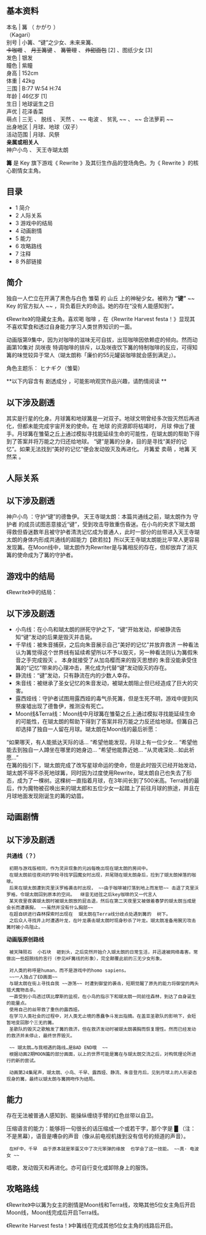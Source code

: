 **基本资料**  
---  
本名  |  篝  （  かがり  ）    
（Kagari）  
别号  |  小篝、“键”之少女、未来来篝、   
~~卡咖喱~~ 、 ~~月王篝键~~ 、 ~~篝管理~~ 、 ~~炸甜面包~~ [2]  、图纸少女  [3]  
发色  |  银发   
瞳色  |  紫瞳   
身高  |  152cm   
体重  |  42kg   
三围  |  B:77 W:54 H:74   
年龄  |  46亿岁  [1]   
生日  |  地球诞生之日   
声优  |  花泽香菜   
萌点  |  三无  、  脱线  、  天然  、 ~~ 电波  、  贫乳  ~~ 、 ~~ 合法萝莉  ~~  
出身地区  |  月球、地球（双子）   
活动范围  |  月球、风祭   
**亲属或相关人**  
神户小鸟  、  天王寺瑚太朗  
  
**篝** 是  Key  旗下游戏《  Rewrite  》及其衍生作品的登场角色。为《  Rewrite  》的核心剧情女主角。

##  目录

  * 1  简介 
  * 2  人际关系 
  * 3  游戏中的结局 
  * 4  动画剧情 
  * 5  能力 
  * 6  攻略路线 
  * 7  注释 
  * 8  外部链接 

##  简介

独自一人伫立在开满了黑色与白色  雏菊  的  山丘  上的神秘少女。被称为 **“键”** ~~ Key  的官方拟人 ~~
，背负着巨大的命运。她的存在“没有人能感知到”。

《Rewrite》的隐藏女主角。喜欢喝  咖啡  ，在《Rewrite Harvest festa！》显现其不喜欢荤食和透过自身能力学习人类世界知识的一面。

动画版第9集中，因为对咖啡的滋味无可自拔，出现咖啡因依赖症的倾向。然而动画第10集对  凤咲夜
特调咖啡的排斥，以及咲夜饮下篝的特制咖啡的反应，可得知篝的味觉较异于常人（瑚太朗称「廉价的55元罐装咖啡就会感到满足」）。

角色主题乐：  ヒナギク（雏菊）

**以下内容含有 剧透成分  ，可能影响观赏作品兴趣，请酌情阅读 **

以下涉及剧透  
---  
其实是行星的化身。月球篝和地球篝是一对双子。地球文明曾经多次毁灭然后再进化，但都未能完成宇宙开发的使命。在  地球  的资源即将枯竭时，  月球
伸出了援手。月球篝在雏菊之丘上通过模拟寻找能延续生命的可能性，在瑚太朗的帮助下得到了答案并将万能之力归还给地球。
“键”是篝的分身，目的是寻找“美好的记忆”。如果无法找到“美好的记忆”便会发动毁灭及再进化。  月篝爱  卖萌  ，地篝  天然呆  。  
  
##  人际关系

以下涉及剧透  
---  
神户小鸟  ：守护“键”的德鲁伊。  天王寺瑚太朗：本篇共通线之前，瑚太朗作为  守护者
的成员试图恶意接近“键”，受到攻击导致重伤昏迷。在小鸟的央求下瑚太朗得救但昏迷数年且被守护者清洗记忆成为普通人，此时一部分的丝带进入天王寺瑚太朗的身体内形成共通线的超能力【欧若拉】所以天王寺瑚太朗能比平常人更容易发现篝。在Moon线中，瑚太朗作为Rewriter是与篝相反的存在，但却放弃了消灭篝的使命成为了篝的守护者。  
  
##  游戏中的结局

《Rewrite》中的结局：

以下涉及剧透  
---  
  
  * 小鸟线：在小鸟和瑚太朗的拼死守护之下，“键”开始发动，却被静流告知“键”发动的后果是毁灭并击毙。 
  * 千早线：被朱音捕获，之后向朱音展示自己“美好的记忆”并放弃救济  一种看法认为篝觉得这个世界线有延续希望所以不予以毁灭，另一种看法则认为篝假朱音之手完成毁灭  。  本身就接受了从加岛樱而来的毁灭思想的  朱音没能承受住篝的“记忆”带来的心理冲击，黑化成为代替“键”发动毁灭的存在。 
  * 静流线：“键”发动，只有静流在内的少数人幸存。 
  * 朱音线：被继承了圣女记忆的朱音发动，被瑚太朗阻止但已经造成了巨大的灾害。 
  * 露西娅线：守护者试图用露西娅的毒气杀死篝，但是生死不明，游戏中提到风祭废墟出现了德鲁伊，推测没有死亡。 
  * Moon线&Terra线：Moon线中月球篝在雏菊之丘上通过模拟寻找能延续生命的可能性，在瑚太朗的帮助下得到了答案并将万能之力反还给地球。但篝自己却选择了独自一人留在月球。瑚太朗在Moon线的最后祈愿： 

“如果哪天，有人能抵达天际的话…  “希望他能发现，月球上有一位少女…  “希望他能去到独自一人蹲坐在哪里的她身边…  “希望他能靠近她…
“从灵魂深处…如此祈愿…”  
在篝的指引下，瑚太朗完成了改写星球命运的使命，但是此时毁灭已经开始发动，瑚太朗不得不杀死地球篝，同时因为过度使用Rewrite，瑚太朗自己也失去了形态，成为了一棵树。这棵树一直指着月球，在3年间长到了500米高。Terra线的最后，作为魔物被召唤出来的瑚太郎和五位少女一起踏上了前往月球的旅途，并且在月球地面发现刚诞生的篝的幼苗。  
  
##  动画剧情

以下涉及剧透  
---  
**共通线（？）**

     初期与游戏版相同，作为灵异现象的元凶每晚出现在瑚太朗的房间中。 
     在瑚太朗前往夜间的学校寻找学园魔女时出现，并尾随在瑚太朗身后，捡到了瑚太朗掉落的咖啡。 
     后来在瑚太朗遭到克里沃罗格袭击时出现， ~~由于咖啡被打落到地上而发怒~~ 击退了克里沃罗格，令瑚太朗回到原本的空间。  继音无结弦之后key咖啡的又一代言人 
     某天夜里夜袭瑚太朗时被瑚太朗放的屁击退，然后在第二天夜里又被做着春梦的瑚太朗当成是会长而遭袭胸， ~~虽然并没有什么胸部~~
     在超自研进行森林探索时出现在  瑚太朗在Terra线分歧点处遇到篝的  树下。 
     之后众人寻找井上时遭遇叶龙，在叶龙袭击瑚太朗时现身秒杀了叶龙。瑚太朗准备用腕刃攻击篝时被小鸟阻止。 
**动画版原创路线**

     被天降陨石  小石块  砸到头，之后突然开始介入瑚太朗的日常生活，并迅速被网络毒害。常做出一些超脱线的言行（参见HF篝线的形象），完全颠覆此前的三无少女形象。 

     对人类的称呼是human，而不是游戏中的homo sapiens。 
     ~~一人独占了ED画面~~
     与瑚太朗在街上寻找自我 ~~游荡~~ 时遭到御堂的袭击，短期觉醒了原先的能力将御堂的两头猎犬魔物击杀。 
     一直受到小鸟透过琪比摩斯的监视，在小鸟的指示下和瑚太朗一同前往森林，到达了自身诞生的能量点。 
     使用自己的丝带救了重伤的露西娅。 
     在学习人类社会的过程中，对人类无止境的愚蠢争斗发出指摘。在盖亚圣歌队的影响下，会短暂地变回那个三无的篝。 
     圣歌队的毁灭之歌触发了篝的救济，但在救济发动时被瑚太朗袭胸而恢复理性。然而已经发动的救济并未停止，最终世界毁灭。 

     ~~ 瑚太朗…与我相遇的路线…是BAD END哦  ~~
     根据动画2期MOON篇的部分画面，以上的世界可能是篝在与瑚太朗交流之后，对构筑理论所进行的新的尝试。 

     动画第24集尾声，瑚太朗、小鸟、千早、露西娅、静流、朱音登月后，见到月球上的人形姿态现身的篝，最终以瑚太朗与篝拥吻作为结局。   
  
##  能力

存在无法被普通人感知到、能操纵缠绕手臂的红色丝带以自卫。

压缩语言的能力：能够将一句很长的话压缩成一个或若干字，那个字是  █  （注：不是黑幕），语音是嘈杂的声音（像从前电视机拨到没有信号的频道的声音）。

     在HF中，千早  由于原本就是笨蛋又中了次元笨弹的缘故  也学会了这一技能。 ~~真· 电波  女 ~~

唱歌，发动毁灭和再进化。亦可自行变化或卸除身上的服饰。

##  攻略路线

《Rewrite》中以篝为女主的剧情是Moon线和Terra线，攻略其他5位女主角后开启Moon线，Moon线完成后开启Terra线。

《Rewrite Harvest festa！》中篝线在完成其他5位女主角的线路后开启。

  